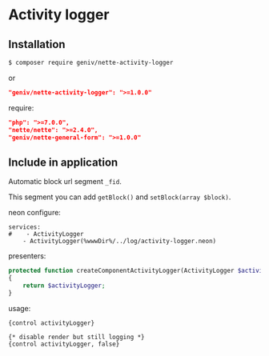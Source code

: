 Activity logger
===============

Installation
------------

```sh
$ composer require geniv/nette-activity-logger
```
or
```json
"geniv/nette-activity-logger": ">=1.0.0"
```

require:
```json
"php": ">=7.0.0",
"nette/nette": ">=2.4.0",
"geniv/nette-general-form": ">=1.0.0"
```

Include in application
----------------------

Automatic block url segment `_fid`.

This segment you can add `getBlock()` and `setBlock(array $block)`.

neon configure:
```neon
services:
#    - ActivityLogger
    - ActivityLogger(%wwwDir%/../log/activity-logger.neon)
```

presenters:
```php
protected function createComponentActivityLogger(ActivityLogger $activityLogger): ActivityLogger
{
    return $activityLogger;
}
```

usage:
```latte
{control activityLogger}

{* disable render but still logging *}
{control activityLogger, false}
```
